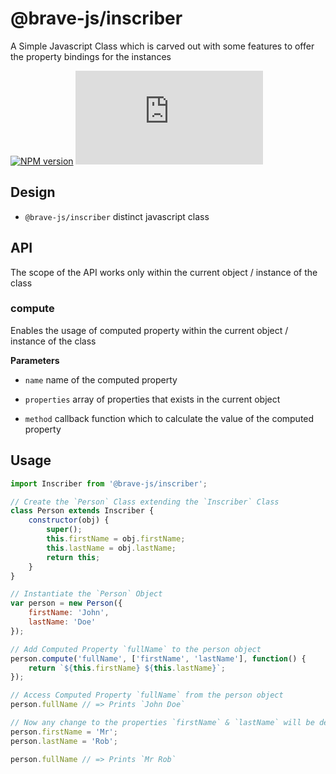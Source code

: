 # @brave-js/inscriber

A Simple Javascript Class which is carved out with some features to offer the property bindings for the instances

[![NPM version](https://img.shields.io/npm/v/@brave-js/inscriber.svg)](https://www.npmjs.com/package/@brave-js/inscriber) [![gzip size](https://img.badgesize.io/https://unpkg.com/@brave-js/inscriber/dist/inscriber.js?compression=gzip)](https://www.npmjs.com/package/@brave-js/inscriber)

## Design

- `@brave-js/inscriber` distinct javascript class

## API

The scope of the API works only within the current object / instance of the class

### compute

Enables the usage of computed property within the current object / instance of the class

**Parameters**

- `name` name of the computed property

- `properties` array of properties that exists in the current object

- `method` callback function which to calculate the value of the computed property

## Usage
```javascript
import Inscriber from '@brave-js/inscriber';

// Create the `Person` Class extending the `Inscriber` Class
class Person extends Inscriber {
    constructor(obj) {
        super();
        this.firstName = obj.firstName;
        this.lastName = obj.lastName;
        return this;
    }
}

// Instantiate the `Person` Object
var person = new Person({
    firstName: 'John',
    lastName: 'Doe'
});

// Add Computed Property `fullName` to the person object
person.compute('fullName', ['firstName', 'lastName'], function() {
    return `${this.firstName} ${this.lastName}`;
});

// Access Computed Property `fullName` from the person object
person.fullName // => Prints `John Doe`

// Now any change to the properties `firstName` & `lastName` will be derived in `fullName`
person.firstName = 'Mr';
person.lastName = 'Rob';

person.fullName // => Prints `Mr Rob`
```

